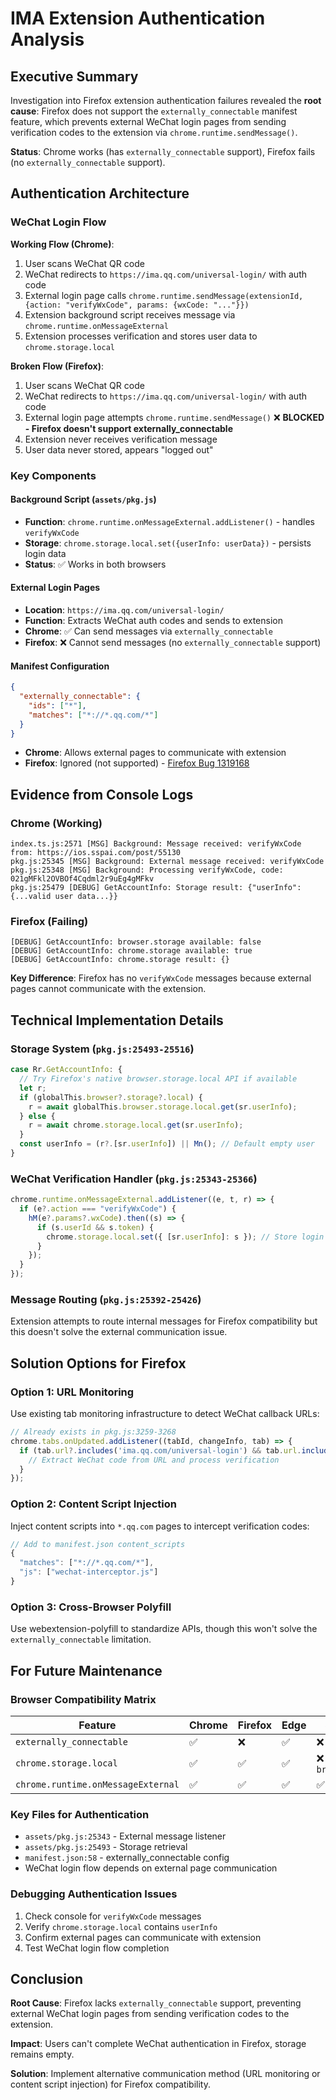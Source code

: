 # IMA Extension Authentication Analysis

## Executive Summary

Investigation into Firefox extension authentication failures revealed the **root cause**: Firefox does not support the `externally_connectable` manifest feature, which prevents external WeChat login pages from sending verification codes to the extension via `chrome.runtime.sendMessage()`.

**Status**: Chrome works (has `externally_connectable` support), Firefox fails (no `externally_connectable` support).

## Authentication Architecture

### WeChat Login Flow

**Working Flow (Chrome)**:
1. User scans WeChat QR code
2. WeChat redirects to `https://ima.qq.com/universal-login/` with auth code
3. External login page calls `chrome.runtime.sendMessage(extensionId, {action: "verifyWxCode", params: {wxCode: "..."}})`
4. Extension background script receives message via `chrome.runtime.onMessageExternal`
5. Extension processes verification and stores user data to `chrome.storage.local`

**Broken Flow (Firefox)**:
1. User scans WeChat QR code
2. WeChat redirects to `https://ima.qq.com/universal-login/` with auth code  
3. External login page attempts `chrome.runtime.sendMessage()` ❌ **BLOCKED - Firefox doesn't support externally_connectable**
4. Extension never receives verification message
5. User data never stored, appears "logged out"

### Key Components

#### Background Script (`assets/pkg.js`)
- **Function**: `chrome.runtime.onMessageExternal.addListener()` - handles `verifyWxCode`
- **Storage**: `chrome.storage.local.set({userInfo: userData})` - persists login data
- **Status**: ✅ Works in both browsers

#### External Login Pages  
- **Location**: `https://ima.qq.com/universal-login/`
- **Function**: Extracts WeChat auth codes and sends to extension
- **Chrome**: ✅ Can send messages via `externally_connectable`
- **Firefox**: ❌ Cannot send messages (no `externally_connectable` support)

#### Manifest Configuration
```json
{
  "externally_connectable": {
    "ids": ["*"],
    "matches": ["*://*.qq.com/*"]
  }
}
```
- **Chrome**: Allows external pages to communicate with extension
- **Firefox**: Ignored (not supported) - [Firefox Bug 1319168](https://bugzilla.mozilla.org/show_bug.cgi?id=1319168)

## Evidence from Console Logs

### Chrome (Working)
```
index.ts.js:2571 [MSG] Background: Message received: verifyWxCode from: https://ios.sspai.com/post/55130
pkg.js:25345 [MSG] Background: External message received: verifyWxCode
pkg.js:25348 [MSG] Background: Processing verifyWxCode, code: 021gMFkl2OVBOf4Cqdml2r9uEg4gMFkv
pkg.js:25479 [DEBUG] GetAccountInfo: Storage result: {"userInfo":{...valid user data...}}
```

### Firefox (Failing)  
```
[DEBUG] GetAccountInfo: browser.storage available: false
[DEBUG] GetAccountInfo: chrome.storage available: true
[DEBUG] GetAccountInfo: chrome.storage result: {}
```

**Key Difference**: Firefox has no `verifyWxCode` messages because external pages cannot communicate with the extension.

## Technical Implementation Details

### Storage System (`pkg.js:25493-25516`)
```javascript
case Rr.GetAccountInfo: {
  // Try Firefox's native browser.storage.local API if available
  let r;
  if (globalThis.browser?.storage?.local) {
    r = await globalThis.browser.storage.local.get(sr.userInfo);
  } else {
    r = await chrome.storage.local.get(sr.userInfo);
  }
  const userInfo = (r?.[sr.userInfo]) || Mn(); // Default empty user
}
```

### WeChat Verification Handler (`pkg.js:25343-25366`)
```javascript
chrome.runtime.onMessageExternal.addListener((e, t, r) => {
  if (e?.action === "verifyWxCode") {
    hM(e?.params?.wxCode).then((s) => {
      if (s.userId && s.token) {
        chrome.storage.local.set({ [sr.userInfo]: s }); // Store login data
      }
    });
  }
});
```

### Message Routing (`pkg.js:25392-25426`)
Extension attempts to route internal messages for Firefox compatibility but this doesn't solve the external communication issue.

## Solution Options for Firefox

### Option 1: URL Monitoring
Use existing tab monitoring infrastructure to detect WeChat callback URLs:
```javascript
// Already exists in pkg.js:3259-3268
chrome.tabs.onUpdated.addListener((tabId, changeInfo, tab) => {
  if (tab.url?.includes('ima.qq.com/universal-login') && tab.url.includes('code=')) {
    // Extract WeChat code from URL and process verification
  }
});
```

### Option 2: Content Script Injection
Inject content scripts into `*.qq.com` pages to intercept verification codes:
```javascript
// Add to manifest.json content_scripts
{
  "matches": ["*://*.qq.com/*"],
  "js": ["wechat-interceptor.js"]
}
```

### Option 3: Cross-Browser Polyfill
Use webextension-polyfill to standardize APIs, though this won't solve the `externally_connectable` limitation.

## For Future Maintenance

### Browser Compatibility Matrix
| Feature | Chrome | Firefox | Edge | Safari |
|---------|--------|---------|------|--------|
| `externally_connectable` | ✅ | ❌ | ✅ | ❌ |
| `chrome.storage.local` | ✅ | ✅ | ✅ | ❌ use `browser.*` |
| `chrome.runtime.onMessageExternal` | ✅ | ✅ | ✅ | ✅ |

### Key Files for Authentication
- `assets/pkg.js:25343` - External message listener
- `assets/pkg.js:25493` - Storage retrieval  
- `manifest.json:58` - externally_connectable config
- WeChat login flow depends on external page communication

### Debugging Authentication Issues
1. Check console for `verifyWxCode` messages
2. Verify `chrome.storage.local` contains `userInfo`
3. Confirm external pages can communicate with extension
4. Test WeChat login flow completion

## Conclusion

**Root Cause**: Firefox lacks `externally_connectable` support, preventing external WeChat login pages from sending verification codes to the extension.

**Impact**: Users can't complete WeChat authentication in Firefox, storage remains empty.

**Solution**: Implement alternative communication method (URL monitoring or content script injection) for Firefox compatibility.